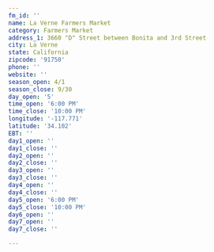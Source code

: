 ```yaml
---
fm_id: ''
name: La Verne Farmers Market
category: Farmers Market
address_1: 3660 "D" Street between Bonita and 3rd Street
city: La Verne
state: California
zipcode: '91750'
phone: ''
website: ''
season_open: 4/1
season_close: 9/30
day_open: '5'
time_open: '6:00 PM'
time_close: '10:00 PM'
longitude: '-117.771'
latitude: '34.102'
EBT: ''
day1_open: ''
day1_close: ''
day2_open: ''
day2_close: ''
day3_open: ''
day3_close: ''
day4_open: ''
day4_close: ''
day5_open: '6:00 PM'
day5_close: '10:00 PM'
day6_open: ''
day7_open: ''
day7_close: ''

---
```

